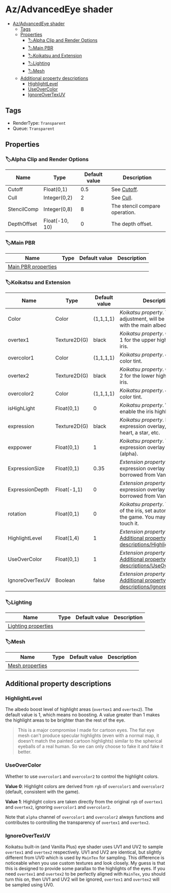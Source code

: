 # Az/AdvancedEye shader

- [Az/AdvancedEye shader](#azadvancedeye-shader)
  - [Tags](#tags)
  - [Properties](#properties)
    - [🏷️Alpha Clip and Render Options](#️alpha-clip-and-render-options)
    - [🏷️Main PBR](#️main-pbr)
    - [🏷️Koikatsu and Extension](#️koikatsu-and-extension)
    - [🏷️Lighting](#️lighting)
    - [🏷️Mesh](#️mesh)
  - [Additional property descriptions](#additional-property-descriptions)
    - [HighlightLevel](#highlightlevel)
    - [UseOverColor](#useovercolor)
    - [IgnoreOverTexUV](#ignoreovertexuv)

## Tags
- RenderType: `Transparent`
- Queue: `Transparent`

## Properties
### 🏷️Alpha Clip and Render Options
| Name        | Type           | Default value | Description                                                                            |
| ----------- | -------------- | ------------- | -------------------------------------------------------------------------------------- |
| Cutoff      | Float(0,1)     | 0.5           | See [Cutoff](../common/alpha_clip_and_render_options_property_descriptions.md#cutoff). |
| Cull        | Integer(0,2)   | 2             | See [Cull](../common/alpha_clip_and_render_options_property_descriptions.md#cull).     |
| StencilComp | Integer(0,8)   | 8             | The stencil compare operation.                                                         |
| DepthOffset | Float(-10, 10) | 0             | The depth offset.                                                                      |

### 🏷️Main PBR
| Name                                          | Type | Default value | Description |
| --------------------------------------------- | ---- | ------------- | ----------- |
| [Main PBR properties](main_pbr_properties.md) |      |               |             |

### 🏷️Koikatsu and Extension
| Name            | Type         | Default value | Description                                                                                                 |
| --------------- | ------------ | ------------- | ----------------------------------------------------------------------------------------------------------- |
| Color           | Color        | (1,1,1,1)     | *Koikatsu property*. The color adjustment, will be multiplied with the main albedo.                         |
| overtex1        | Texture2D(G) | black         | *Koikatsu property*. Over texture 1 for the upper highlight of the iris.                                    |
| overcolor1      | Color        | (1,1,1,1)     | *Koikatsu property*. `overtex1` color tint.                                                                 |
| overtex2        | Texture2D(G) | black         | *Koikatsu property*. Over texture 2 for the lower highlight of the iris.                                    |
| overcolor2      | Color        | (1,1,1,1)     | *Koikatsu property*. `overtex2` color tint.                                                                 |
| isHighLight     | Float(0,1)   | 0             | *Koikatsu property*. Whether to enable the iris highlight.                                                  |
| expression      | Texture2D(G) | black         | *Koikatsu property*. Iris expression overlay, like a heart, a star, etc.                                    |
| exppower        | Float(0,1)   | 1             | *Koikatsu property*. The iris expression overlay intensity (alpha).                                         |
| ExpressionSize  | Float(0,1)   | 0.35          | *Extension property*. The iris expression overlay size, borrowed from Vanilla Plus.                         |
| ExpressionDepth | Float(-1,1)  | 0             | *Extension property*. The iris expression overlay depth, borrowed from Vanilla Plus.                        |
| rotation        | Float(0,1)   | 0             | *Koikatsu property*. The rotation of the iris, set automatically by the game. You may not need to touch it. |
| HighlightLevel  | Float(1,4)   | 1             | *Extension property*. See [Additional property descriptions/HighlightLevel](#highlightlevel).               |
| UseOverColor    | Float(0,1)   | 1             | *Extension property*. See [Additional property descriptions/UseOverColor](#useovercolor).                   |
| IgnoreOverTexUV | Boolean      | false         | *Extension property*. See [Additional property descriptions/IgnoreOverTexUV](#ignoreovertexuv).             |

### 🏷️Lighting
| Name                                          | Type | Default value | Description |
| --------------------------------------------- | ---- | ------------- | ----------- |
| [Lighting properties](lighting_properties.md) |      |               |             |

### 🏷️Mesh
| Name                                  | Type | Default value | Description |
| ------------------------------------- | ---- | ------------- | ----------- |
| [Mesh properties](mesh_properties.md) |      |               |             |

## Additional property descriptions
### HighlightLevel
The albedo boost level of highlight areas (`overtex1` and `overtex2`). The default value is 1, which means no boosting. A value greater than 1 makes the highlight areas to be brighter than the rest of the eye.

> This is a major compromise I made for cartoon eyes. The flat eye mesh can't produce specular highlights (even with a normal map, it doesn’t match the painted cartoon highlights) similar to the spherical eyeballs of a real human. So we can only choose to fake it and fake it better.

### UseOverColor
Whether to use `overcolor1` and `overcolor2` to control the highlight colors.

**Value 0**: Highlight colors are derived from `rgb` of `overcolor1` and `overcolor2` (default, consistent with the game).

**Value 1**: Highlight colors are taken directly from the original `rgb` of `overtex1` and `overtex2`, ignoring `overcolor1` and `overcolor2`.

Note that `alpha` channel of `overcolor1` and `overcolor2` always functions and contributes to controlling the transparency of `overtex1` and `overtex2`.

### IgnoreOverTexUV
Koikatsu built-in (and Vanilla Plus) eye shader uses UV1 and UV2 to sample `overtex1` and `overtex2` respectively. UV1 and UV2 are identical, but slightly different from UV0 which is used by `MainTex` for sampling. This difference is noticeable when you use custom textures and look closely. My guess is that this is designed to provide some parallax to the highlights of the eyes. If you need `overtex1` and `overtex2` to be perfectly aligned with `MainTex`, you should turn this on, then UV1 and UV2 will be ignored, `overtex1` and `overtex2` will be sampled using UV0.
